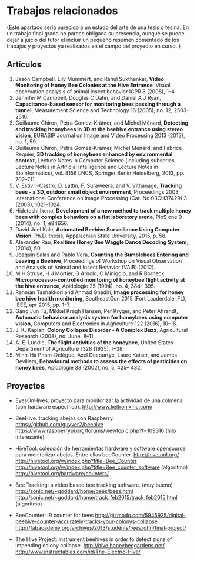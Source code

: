 Trabajos relacionados
=====================

{Este apartado sería parecido a un estado del arte de una tesis o tesina. En un trabajo final grado no parece obligada su presencia, aunque se puede dejar a juicio del tutor el incluir un pequeño resumen comentado de los trabajos y proyectos ya realizados en el campo del proyecto en curso. }

Artículos
---------

1.	Jason Campbell, Lily Mummert, and Rahul Sukthankar, **Video Monitoring of Honey Bee Colonies at the Hive Entrance**, Visual observation analysis of animal insect behavior ICPR 8 (2008), 1–4.
2.	Jennifer M Campbell, Douglas C Dahn, and Daniel A J Ryan, **Capacitance-based sensor for monitoring bees passing through a tunnel**, Measurement Science and Technology 16 (2005), no. 12, 2503–2510.
3.	Guillaume Chiron, Petra Gomez-Krämer, and Michel Ménard, **Detecting and tracking honeybees in 3D at the beehive entrance using stereo vision**, EURASIP Journal on Image and Video Processing 2013 (2013), no. 1, 59.
4.	Guillaume Chiron, Petra Gomez-Krämer, Michel Ménard, and Fabrice Requier, **3D tracking of honeybees enhanced by environmental context**, Lecture Notes in Computer Science (including subseries Lecture Notes in Artificial Intelligence and Lecture Notes in Bioinformatics), vol. 8156 LNCS, Springer Berlin Heidelberg, 2013, pp. 702–711.
5.	V. Estivill-Castro, D. Lattin, F. Suraweera, and V. Vithanage, **Tracking bees - a 3D, outdoor small object environment**, Proceedings 2003 International Conference on Image Processing (Cat. No.03CH37429) 3 (2003), 1021–1024.
6.	Hidetoshi Ikeno, **Development of a new method to track multiple honey bees with complex behaviors on a flat laboratory arena**, PloS one 9 (2014), no. 1, e84656.
7.	David Joel Kale, **Automated Beehive Surveillance Using Computer Vision**, Ph.D. thesis, Appalachian State University, 2015, p. 58.
8.	Alexander Rau, **Realtime Honey Bee Waggle Dance Decoding System**, (2014), 50.
9.	Joaquin Salas and Pablo Vera, **Counting the Bumblebees Entering and Leaving a Beehive**, Proceedings of Workshop on Visual Observation and Analysis of Animal and Insect Behavior (VAIB) (2012).
10.	M H Struye, H J Mortier, G Arnold, C Miniggio, and R Borneck, **Microprocessor-controlled monitoring of honeybee flight activity at the hive entrance**, Apidologie 25 (1994), no. 4, 384– 395.
11.	Rahman Tashakkori and Ahmad Ghadiri, **Image processing for honey bee hive health monitoring**, SoutheastCon 2015 (Fort Lauderdale, FL), IEEE, apr 2015, pp. 1–7.
12.	Gang Jun Tu, Mikkel Kragh Hansen, Per Kryger, and Peter Ahrendt, **Automatic behaviour analysis system for honeybees using computer vision**, Computers and Electronics in Agriculture 122 (2016), 10–18.
13.	J. K. Kaplan, **Colony Collapse Disorder - A Complex Buzz**, Agricultural Research (2008), no. June, 8–11.
14.	A. E. Lundie, **The flight activities of the honeybee**, United States Department of Agriculture 1328 (1925), 1–38.
15.	Minh-Hà Pham-Delègue, Axel Decourtye, Laure Kaiser, and James Devillers, **Behavioural methods to assess the effects of pesticides on honey bees**, Apidologie 33 (2002), no. 5, 425– 432.

Proyectos
---------

- EyesOnHives: proyecto para monitorizar la actividad de una colmena (con hardware específico).
http://www.keltronixinc.com/

- BeeHive: tracking abejas con Raspberry.
https://github.com/guyver2/beehive
https://www.raspberrypi.org/forums/viewtopic.php?t=109316 (hilo interesante)

- HiveTool: colección de herramientas hardware y software opensource para monitorizar abejas.
Entre ellas beeCounter.
http://hivetool.org/
http://hivetool.org/w/index.php?title=Bee_Counter
http://hivetool.org/w/index.php?title=Bee_counter_software (algoritmo)
http://hivetool.org/hardware/counters/

- Bee Tracking: a video based bee tracking software. (muy bueno)
http://sonic.net/~goddard/home/bees/bees.html
http://sonic.net/~goddard/home/track_feb2015/track_feb2015.html (algoritmo)

- BeeCounter: IR counter for bees
http://gizmodo.com/5945925/digital-beehive-counter-accurately-tracks-your-colonys-collapse
http://fabacademy.org/archives/2013/students/rees.john/final-project/

- The Hive Project: instrument beehives in order to detect signs of impending colony collapse.
http://hive.honeybeegardens.net/
http://www.instructables.com/id/The-Electric-Hive/
